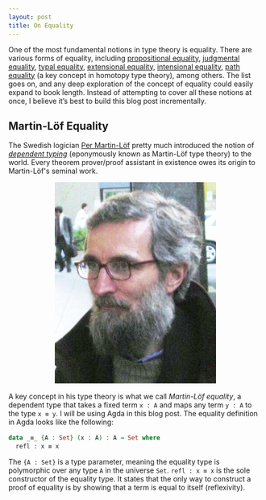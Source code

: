 ```yaml
---
layout: post
title: On Equality
---
```


One of the most fundamental notions in type theory is equality. There are various forms of equality, including [propositional equality](https://ncatlab.org/nlab/show/equality#propositional_equality), [judgmental equality](https://ncatlab.org/nlab/show/equality#judgmental_equality), [typal equality](https://ncatlab.org/nlab/show/equality#typal_equality), [extensional equality](https://en.wikipedia.org/wiki/Extensionality), [intensional equality](https://en.wikipedia.org/wiki/Intension), [path equality](https://en.wikipedia.org/wiki/Homotopy_type_theory#Equality) (a key concept in homotopy type theory), among others. The list goes on, and any deep exploration of the concept of equality could easily expand to book length. Instead of attempting to cover all these notions at once, I believe it’s best to build this blog post incrementally.


Martin-Löf Equality
-------------------

The Swedish logician [Per Martin-Löf](https://en.wikipedia.org/wiki/Per_Martin-L%C3%B6f) pretty much introduced the notion of [*dependent typing*](https://en.wikipedia.org/wiki/Dependent_type) (eponymously known as Martin-Löf type theory) to the world. Every theorem prover/proof assistant in existence owes its origin to Martin-Löf's seminal work.

<div style="text-align: center;">
    <img src="/images/per.jpg" alt="Per Martin-Löf" width="320" height="400">
</div>

A key concept in his type theory is what we call *Martin-Löf equality*, a dependent type that takes a fixed term `x : A` and maps any term `y : A` to the type `x ≡ y`. I will be using Agda in this blog post. The equality definition in Agda looks like the following:

```agda
data _≡_ {A : Set} (x : A) : A → Set where
  refl : x ≡ x
```

The `{A : Set}` is a type parameter, meaning the equality type is polymorphic over any type `A` in the universe `Set`. `refl : x ≡ x` is the sole constructor of the equality type. It states that the only way to construct a proof of equality is by showing that a term is equal to itself (reflexivity).